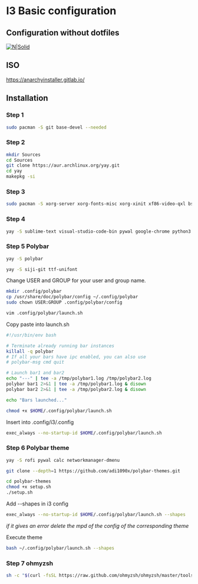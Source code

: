 # I3 Basic configuration 
## Configuration without dotfiles

[![N|Solid](https://anarchyinstaller.gitlab.io/assets/img/hero-img.png)](https://anarchyinstaller.gitlab.io/)

## ISO
https://anarchyinstaller.gitlab.io/

## Installation
### Step 1
```sh
sudo pacman -S git base-devel --needed
```
### Step 2
```sh
mkdir Sources
cd Sources
git clone https://aur.archlinux.org/yay.git
cd yay
makepkg -si
```
### Step 3
```sh
sudo pacman -S xorg-server xorg-fonts-misc xorg-xinit xf86-video-qxl bspwm sxhkd dmenu nitrogen picom terminator chromium arandr rxvt-unicode ranger rofi firefox vlc i3-gaps --needed
```
### Step 4
```sh
yay -S sublime-text visual-studio-code-bin pywal google-chrome python3
```
### Step 5 Polybar
```sh
yay -S polybar
```
```sh
yay -S siji-git ttf-unifont
```
Change USER and GROUP for your user and group name.
```sh
mkdir .config/polybar
cp /usr/share/doc/polybar/config ~/.config/polybar
sudo chown USER:GROUP .config/polybar/config
```
```sh
vim .config/polybar/launch.sh
```
Copy paste into launch.sh
```sh
#!/usr/bin/env bash

# Terminate already running bar instances
killall -q polybar
# If all your bars have ipc enabled, you can also use 
# polybar-msg cmd quit

# Launch bar1 and bar2
echo "---" | tee -a /tmp/polybar1.log /tmp/polybar2.log
polybar bar1 2>&1 | tee -a /tmp/polybar1.log & disown
polybar bar2 2>&1 | tee -a /tmp/polybar2.log & disown

echo "Bars launched..."
```
```sh
chmod +x $HOME/.config/polybar/launch.sh
```
Insert into .config/i3/.config
```sh
exec_always --no-startup-id $HOME/.config/polybar/launch.sh
```

### Step 6 Polybar theme
```sh
yay -S rofi pywal calc networkmanager-dmenu
```
```sh
git clone --depth=1 https://github.com/adi1090x/polybar-themes.git

cd polybar-themes
chmod +x setup.sh
./setup.sh
```

Add --shapes in i3 config 
```sh
exec_always --no-startup-id $HOME/.config/polybar/launch.sh --shapes
```
*if it gives an error delete the mpd of the config of the corresponding theme*

Execute theme
```sh
bash ~/.config/polybar/launch.sh --shapes
```

### Step 7 ohmyzsh
```sh
sh -c "$(curl -fsSL https://raw.github.com/ohmyzsh/ohmyzsh/master/tools/install.sh)"
``` 
